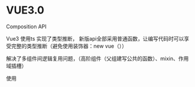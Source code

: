 

# VUE3.0



Composition API

Vue3 使用ts 实现了类型推断， 新版api全部采用普通函数，让编写代码时可以享受完整的类型推断（避免使用装饰器：new vue（））

解决了多组件间逻辑复用问题，（高阶组件（父组建写公共的函数）、mixin、作用域插槽）

使用

